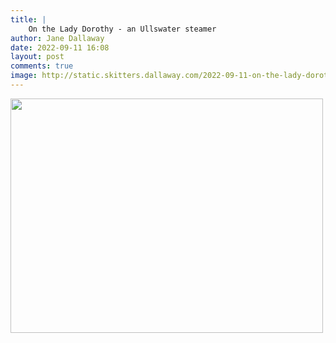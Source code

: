 ```yaml
---
title: |
    On the Lady Dorothy - an Ullswater steamer
author: Jane Dallaway
date: 2022-09-11 16:08
layout: post
comments: true
image: http://static.skitters.dallaway.com/2022-09-11-on-the-lady-dorothy-an-ullswater-steamer-fullsize-0.jpeg
---
```


<a href="http://static.skitters.dallaway.com/2022-09-11-on-the-lady-dorothy-an-ullswater-steamer-fullsize-0.jpeg"><img src="http://static.skitters.dallaway.com/2022-09-11-on-the-lady-dorothy-an-ullswater-steamer-thumb-0.jpeg" width="500" height="375"></a>



